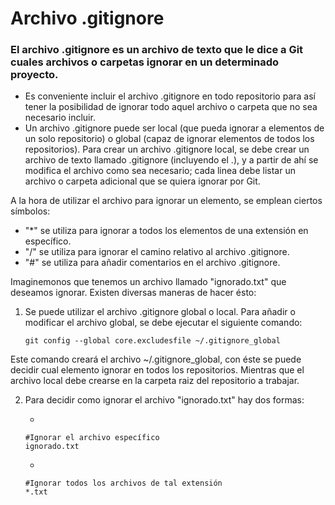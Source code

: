 # Archivo .gitignore
### El archivo .gitignore es un archivo de texto que le dice a Git cuales archivos o carpetas ignorar en un determinado proyecto.
- Es conveniente incluir el archivo .gitignore en todo repositorio para así tener la posibilidad de ignorar todo aquel archivo o carpeta que no sea necesario incluir.
- Un archivo .gitignore puede ser local (que pueda ignorar a elementos de un solo repositorio) o global (capaz de ignorar elementos de todos los repositorios). Para crear un archivo .gitignore local, se debe crear un archivo de texto llamado .gitignore (incluyendo el .), y a partir de ahí se modifica el archivo como sea necesario; cada linea debe listar un archivo o carpeta adicional que se quiera ignorar por Git.

A la hora de utilizar el archivo para ignorar un elemento, se emplean ciertos símbolos:
* "*" se utiliza para ignorar a todos los elementos de una extensión en específico.
* "/" se utiliza para ignorar el camino relativo al archivo .gitignore.
* "#" se utiliza para añadir comentarios en el archivo .gitignore.

Imaginemonos que tenemos un archivo llamado "ignorado.txt" que deseamos ignorar. Existen diversas maneras de hacer ésto:

1. Se puede utilizar el archivo .gitignore global o local. Para añadir o modificar el archivo global, se debe ejecutar el siguiente comando:
	````
	git config --global core.excludesfile ~/.gitignore_global
	````
Este comando creará el archivo ~/.gitignore_global, con éste se puede decidir cual elemento ignorar en todos los repositorios.
Mientras que el archivo local debe crearse en la carpeta raiz del repositorio a trabajar.

2. Para decidir como ignorar el archivo "ignorado.txt" hay dos formas:

	* 
	````
	#Ignorar el archivo específico
	ignorado.txt
	````
	* 
	````
	#Ignorar todos los archivos de tal extensión
	*.txt
	````
